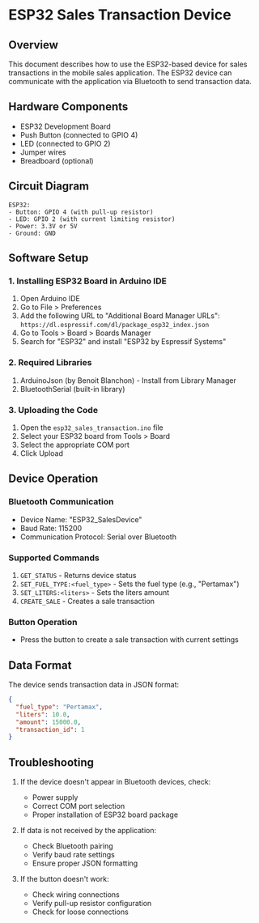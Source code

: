 # ESP32 Sales Transaction Device

## Overview
This document describes how to use the ESP32-based device for sales transactions in the mobile sales application. The ESP32 device can communicate with the application via Bluetooth to send transaction data.

## Hardware Components
- ESP32 Development Board
- Push Button (connected to GPIO 4)
- LED (connected to GPIO 2)
- Jumper wires
- Breadboard (optional)

## Circuit Diagram
```
ESP32:
- Button: GPIO 4 (with pull-up resistor)
- LED: GPIO 2 (with current limiting resistor)
- Power: 3.3V or 5V
- Ground: GND
```

## Software Setup

### 1. Installing ESP32 Board in Arduino IDE
1. Open Arduino IDE
2. Go to File > Preferences
3. Add the following URL to "Additional Board Manager URLs":
   `https://dl.espressif.com/dl/package_esp32_index.json`
4. Go to Tools > Board > Boards Manager
5. Search for "ESP32" and install "ESP32 by Espressif Systems"

### 2. Required Libraries
1. ArduinoJson (by Benoit Blanchon) - Install from Library Manager
2. BluetoothSerial (built-in library)

### 3. Uploading the Code
1. Open the `esp32_sales_transaction.ino` file
2. Select your ESP32 board from Tools > Board
3. Select the appropriate COM port
4. Click Upload

## Device Operation

### Bluetooth Communication
- Device Name: "ESP32_SalesDevice"
- Baud Rate: 115200
- Communication Protocol: Serial over Bluetooth

### Supported Commands
1. `GET_STATUS` - Returns device status
2. `SET_FUEL_TYPE:<fuel_type>` - Sets the fuel type (e.g., "Pertamax")
3. `SET_LITERS:<liters>` - Sets the liters amount
4. `CREATE_SALE` - Creates a sale transaction

### Button Operation
- Press the button to create a sale transaction with current settings

## Data Format
The device sends transaction data in JSON format:
```json
{
  "fuel_type": "Pertamax",
  "liters": 10.0,
  "amount": 15000.0,
  "transaction_id": 1
}
```

## Troubleshooting
1. If the device doesn't appear in Bluetooth devices, check:
   - Power supply
   - Correct COM port selection
   - Proper installation of ESP32 board package

2. If data is not received by the application:
   - Check Bluetooth pairing
   - Verify baud rate settings
   - Ensure proper JSON formatting

3. If the button doesn't work:
   - Check wiring connections
   - Verify pull-up resistor configuration
   - Check for loose connections